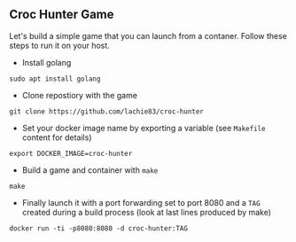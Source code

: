 ## Croc Hunter Game

Let's build a simple game that you can launch from a contaner. Follow these steps to run it on your host.


* Install golang

```
sudo apt install golang
```

* Clone repostiory with the game

```
git clone https://github.com/lachie83/croc-hunter
```

* Set your docker image name by exporting a variable (see `Makefile` content for details)

```
export DOCKER_IMAGE=croc-hunter
```

* Build a game and container with `make`

```
make
```

* Finally launch it with a port forwarding set to port 8080 and a `TAG` created during a build process (look at last lines produced by make)

```
docker run -ti -p8080:8080 -d croc-hunter:TAG
```
